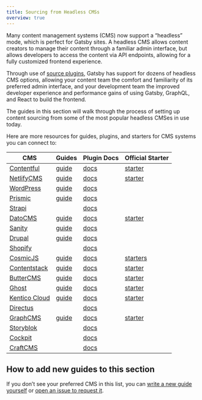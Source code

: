 ```yaml
---
title: Sourcing from Headless CMSs
overview: true
---
```


Many content management systems (CMS) now support a “headless” mode, which is perfect for Gatsby sites. A headless CMS allows content creators to manage their content through a familiar admin interface, but allows developers to access the content via API endpoints, allowing for a fully customized frontend experience.

Through use of [source plugins](/plugins/?=source), Gatsby has support for dozens of headless CMS options, allowing your content team the comfort and familiarity of its preferred admin interface, and your development team the improved developer experience and performance gains of using Gatsby, GraphQL, and React to build the frontend.

The guides in this section will walk through the process of setting up content sourcing from some of the most popular headless CMSes in use today.

<GuideList slug={props.slug} />

<!--
  Ordering in this section is driven by Gatsby plugin downloads (/plugins/?=gatsby-source-) & CMS vendor size/adoption.
-->

Here are more resources for guides, plugins, and starters for CMS systems you can connect to:

| CMS                                           | Guides                                                                                                       | Plugin Docs                                   | Official Starter                                                    |
| --------------------------------------------- | ------------------------------------------------------------------------------------------------------------ | --------------------------------------------- | ------------------------------------------------------------------- |
| [Contentful](https://www.contentful.com/)     | [guide](/docs/sourcing-from-contentful/)                                                                     | [docs](/packages/gatsby-source-contentful)    | [starter](/starters/contentful-userland/gatsby-contentful-starter/) |
| [NetlifyCMS](https://www.netlifycms.org/)     | [guide](/docs/sourcing-from-netlify-cms/)                                                                    | [docs](/packages/gatsby-plugin-netlify-cms)    | [starter](/starters/netlify-templates/gatsby-starter-netlify-cms/)  |
| [WordPress](https://www.wordpress.com/)       | [guide](/docs/sourcing-from-wordpress/)                                                                      | [docs](/packages/gatsby-source-wordpress)     |                                                                     |
| [Prismic](https://www.prismic.io/)            | [guide](/docs/sourcing-from-prismic/)                                                                        | [docs](/packages/gatsby-source-prismic)       |                                                                     |
| [Strapi](https://strapi.io/)                  |                                                                                                              | [docs](/packages/gatsby-source-strapi)        |
| [DatoCMS](https://www.datocms.com/)           | [guide](https://www.gatsbyjs.com/guides/datocms/)                                                            | [docs](/packages/gatsby-source-datocms)       | [starter](/starters/datocms/gatsby-portfolio/)                      |
| [Sanity](https://www.sanity.io/)              | [guide](/docs/sourcing-from-sanity)                                                                          | [docs](/packages/gatsby-source-sanity/)       |
| [Drupal](https://www.drupal.com/)             | [guide](/docs/sourcing-from-drupal/)                                                                         | [docs](/packages/gatsby-source-drupal)        |                                                                     |
| [Shopify](https://www.shopify.com/)           |                                                                                                              | [docs](/packages/gatsby-source-shopify)       |                                                                     |
| [CosmicJS](https://cosmicjs.com/)             | [guide](/blog/2018-06-07-build-a-gatsby-blog-using-the-cosmic-js-source-plugin/)                             | [docs](/packages/gatsby-source-cosmicjs)      | [starters](/starters/?s=cosmicjs&v=2)                               |
| [Contentstack](https://www.contentstack.com/) | [guide](https://www.contentstack.com/docs/example-apps/build-a-sample-website-using-gatsby-and-contentstack) | [docs](/packages/gatsby-source-contentstack)  | [starter](/starters/contentstack/gatsby-starter-contentstack/)      |
| [ButterCMS](https://buttercms.com/)           | [guide](/docs/sourcing-from-buttercms/)                                                                      | [docs](/packages/gatsby-source-buttercms)     | [starter](/starters/ButterCMS/gatsby-starter-buttercms/)            |
| [Ghost](https://ghost.org/)                   | [guide](/docs/sourcing-from-ghost/)                                                                          | [docs](/packages/gatsby-source-ghost/)        | [starter](/starters/TryGhost/gatsby-starter-ghost/)                 |
| [Kentico Cloud](https://kenticocloud.com/)    | [guide](/docs/sourcing-from-kentico-cloud)                                                                   | [docs](/packages/gatsby-source-kentico-cloud) | [starter](/starters/Kentico/gatsby-starter-kentico-cloud/)          |
| [Directus](https://directus.io/)              |                                                                                                              | [docs](/packages/gatsby-source-directus)      |
| [GraphCMS](https://graphcms.com/)             | [guide](/docs/sourcing-from-graphcms)                                                                        | [docs](/packages/gatsby-source-graphql)       | [starter](/starters/GraphCMS/gatsby-graphcms-tailwindcss-example/)  |
| [Storyblok](https://www.storyblok.com/)       |                                                                                                              | [docs](/packages/gatsby-source-storyblok)     |
| [Cockpit](https://getcockpit.com/)            |                                                                                                              | [docs](/packages/gatsby-plugin-cockpit)       |
| [CraftCMS](https://craftcms.com/)             |                                                                                                              | [docs](/packages/gatsby-source-craftcms)      |

## How to add new guides to this section

If you don’t see your preferred CMS in this list, you can [write a new guide yourself](/contributing/how-to-contribute/) or [open an issue to request it](https://github.com/gatsbyjs/gatsby/issues/new/choose).
